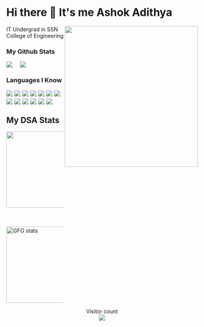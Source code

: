 # Hi there 👋 It's me Ashok Adithya
<img align="right" width="350" height="370" src="https://images.squarespace-cdn.com/content/v1/5769fc401b631bab1addb2ab/1541580611624-TE64QGKRJG8SWAIUS7NS/coding-freak.gif">

IT Undergrad in SSN College of Engineering

### My Github Stats

<div style="display: flex; flex-wrap: wrap; justify-content: flex-start; gap: 20px; align-items: center;">
    <img src="https://github-readme-stats.vercel.app/api?username=AshokAdithya&show_icons=true&theme=transparent" />
    <img src="https://github-readme-stats.vercel.app/api/top-langs/?username=AshokAdithya&layout=donut-vertical&theme=transparent" />
</div>

### Languages I Know
<div style="display: flex; flex-wrap: wrap; justify-content: flex-start; gap: 5px; align-items: center;">
  <img src="https://img.shields.io/badge/Python-3776AB?style=for-the-badge&logo=python&logoColor=white">
  <img src="https://img.shields.io/badge/HTML5-E34F26?style=for-the-badge&logo=html5&logoColor=white">
  <img src="https://img.shields.io/badge/CSS-239120?style=for-the-badge&logo=css3&logoColor=white">
  <img src="https://img.shields.io/badge/JavaScript-F7DF1E?style=for-the-badge&logo=javascript&logoColor=black">
  <img src="https://img.shields.io/badge/Node.js-43853D?style=for-the-badge&logo=node.js&logoColor=white">
  <img src="https://img.shields.io/badge/C%2B%2B-00599C?style=for-the-badge&logo=c%2B%2B&logoColor=white">
  <img src="https://img.shields.io/badge/Java-ED8B00?style=for-the-badge&logo=openjdk&logoColor=white">
  <img src="https://img.shields.io/badge/Express.js-404D59?style=for-the-badge">
  <img src="https://img.shields.io/badge/React-20232A?style=for-the-badge&logo=react&logoColor=61DAFB">
  <img src="https://img.shields.io/badge/Redux-593D88?style=for-the-badge&logo=redux&logoColor=white">
  <img src="https://img.shields.io/badge/Flask-000000?style=for-the-badge&logo=flask&logoColor=white">
  <img src="https://img.shields.io/badge/MySQL-00000F?style=for-the-badge&logo=mysql&logoColor=white">
  <img src="https://img.shields.io/badge/MongoDB-4EA94B?style=for-the-badge&logo=mongodb&logoColor=white">
</div>

## My DSA Stats
<div style="display: flex; gap: 50px; flex-direction:column; align-items:center;">
  <img height="200" src="https://leetcard.jacoblin.cool/Ashy235?theme=dark&font=Crete%20Round">
  <img height="200" src="https://gfgstatscard.vercel.app/ashokadit7zyg" alt="GFG stats" />
</div>

<p align="center"> 
  Visitor count<br>
  <img src="https://profile-counter.glitch.me/AshokAdithya/count.svg" />
</p>
